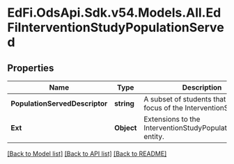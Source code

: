 # EdFi.OdsApi.Sdk.v54.Models.All.EdFiInterventionStudyPopulationServed

## Properties

Name | Type | Description | Notes
------------ | ------------- | ------------- | -------------
**PopulationServedDescriptor** | **string** | A subset of students that are the focus of the InterventionStudy. | 
**Ext** | **Object** | Extensions to the InterventionStudyPopulationServed entity. | [optional] 

[[Back to Model list]](../README.md#documentation-for-models) [[Back to API list]](../README.md#documentation-for-api-endpoints) [[Back to README]](../README.md)

